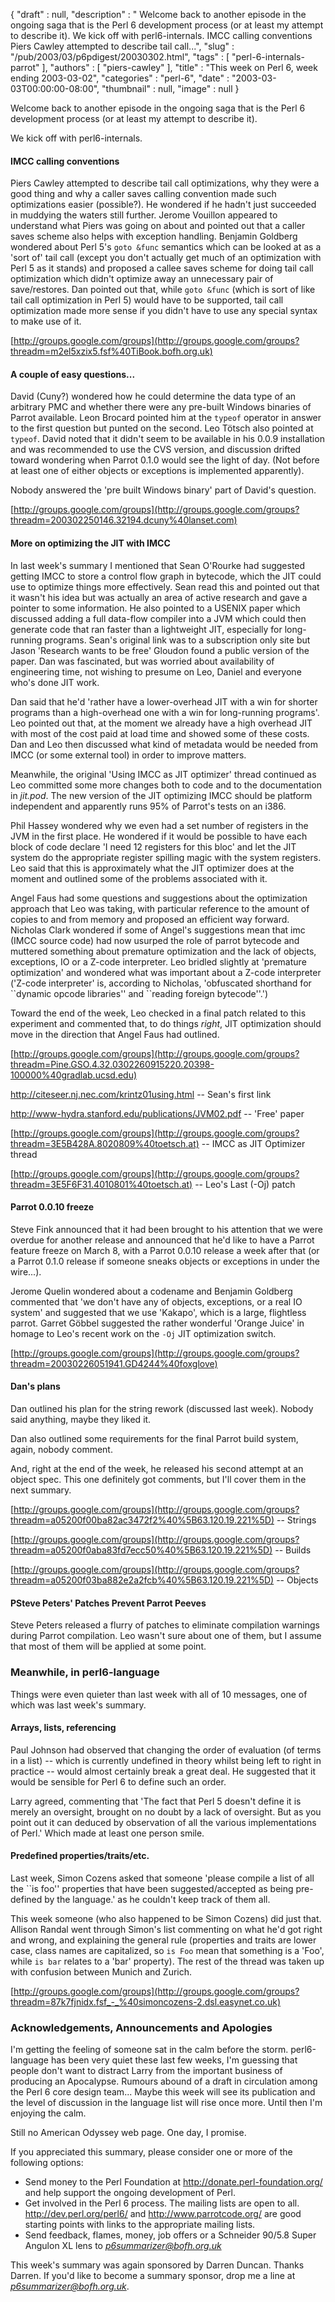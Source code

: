 {
   "draft" : null,
   "description" : " Welcome back to another episode in the ongoing saga that is the Perl 6 development process (or at least my attempt to describe it). We kick off with perl6-internals. IMCC calling conventions Piers Cawley attempted to describe tail call...",
   "slug" : "/pub/2003/03/p6pdigest/20030302.html",
   "tags" : [
      "perl-6-internals-parrot"
   ],
   "authors" : [
      "piers-cawley"
   ],
   "title" : "This week on Perl 6, week ending 2003-03-02",
   "categories" : "perl-6",
   "date" : "2003-03-03T00:00:00-08:00",
   "thumbnail" : null,
   "image" : null
}



Welcome back to another episode in the ongoing saga that is the Perl 6 development process (or at least my attempt to describe it).

We kick off with perl6-internals.

#### <span id="imcc_calling_conventions">IMCC calling conventions</span>

Piers Cawley attempted to describe tail call optimizations, why they were a good thing and why a caller saves calling convention made such optimizations easier (possible?). He wondered if he hadn't just succeeded in muddying the waters still further. Jerome Vouillon appeared to understand what Piers was going on about and pointed out that a caller saves scheme also helps with exception handling. Benjamin Goldberg wondered about Perl 5's `goto &func` semantics which can be looked at as a 'sort of' tail call (except you don't actually get much of an optimization with Perl 5 as it stands) and proposed a callee saves scheme for doing tail call optimization which didn't optimize away an unnecessary pair of save/restores. Dan pointed out that, while `goto &func` (which is sort of like tail call optimization in Perl 5) would have to be supported, tail call optimization made more sense if you didn't have to use any special syntax to make use of it.

[http://groups.google.com/groups](http://groups.google.com/groups?threadm=m2el5xzix5.fsf%40TiBook.bofh.org.uk)

#### <span id="a_couple_of_easy_questions...">A couple of easy questions...</span>

David (Cuny?) wondered how he could determine the data type of an arbitrary PMC and whether there were any pre-built Windows binaries of Parrot available. Leon Brocard pointed him at the `typeof` operator in answer to the first question but punted on the second. Leo Tötsch also pointed at `typeof`. David noted that it didn't seem to be available in his 0.0.9 installation and was recommended to use the CVS version, and discussion drifted toward wondering when Parrot 0.1.0 would see the light of day. (Not before at least one of either objects or exceptions is implemented apparently).

Nobody answered the 'pre built Windows binary' part of David's question.

[http://groups.google.com/groups](http://groups.google.com/groups?threadm=200302250146.32194.dcuny%40lanset.com)

#### <span id="more_on_optimizing_the_jit_with_imcc">More on optimizing the JIT with IMCC</span>

In last week's summary I mentioned that Sean O'Rourke had suggested getting IMCC to store a control flow graph in bytecode, which the JIT could use to optimize things more effectively. Sean read this and pointed out that it wasn't his idea but was actually an area of active research and gave a pointer to some information. He also pointed to a USENIX paper which discussed adding a full data-flow compiler into a JVM which could then generate code that ran faster than a lightweight JIT, especially for long-running programs. Sean's original link was to a subscription only site but Jason 'Research wants to be free' Gloudon found a public version of the paper. Dan was fascinated, but was worried about availability of engineering time, not wishing to presume on Leo, Daniel and everyone who's done JIT work.

Dan said that he'd 'rather have a lower-overhead JIT with a win for shorter programs than a high-overhead one with a win for long-running programs'. Leo pointed out that, at the moment we already have a high overhead JIT with most of the cost paid at load time and showed some of these costs. Dan and Leo then discussed what kind of metadata would be needed from IMCC (or some external tool) in order to improve matters.

Meanwhile, the original 'Using IMCC as JIT optimizer' thread continued as Leo committed some more changes both to code and to the documentation in *jit.pod*. The new version of the JIT optimizing IMCC should be platform independent and apparently runs 95% of Parrot's tests on an i386.

Phil Hassey wondered why we even had a set number of registers in the JVM in the first place. He wondered if it would be possible to have each block of code declare 'I need 12 registers for this bloc' and let the JIT system do the appropriate register spilling magic with the system registers. Leo said that this is approximately what the JIT optimizer does at the moment and outlined some of the problems associated with it.

Angel Faus had some questions and suggestions about the optimization approach that Leo was taking, with particular reference to the amount of copies to and from memory and proposed an efficient way forward. Nicholas Clark wondered if some of Angel's suggestions mean that imc (IMCC source code) had now usurped the role of parrot bytecode and muttered something about premature optimization and the lack of objects, exceptions, IO or a Z-code interpreter. Leo bridled slightly at 'premature optimization' and wondered what was important about a Z-code interpreter ('Z-code interpreter' is, according to Nicholas, 'obfuscated shorthand for \`\`dynamic opcode libraries'' and \`\`reading foreign bytecode''.')

Toward the end of the week, Leo checked in a final patch related to this experiment and commented that, to do things *right*, JIT optimization should move in the direction that Angel Faus had outlined.

[http://groups.google.com/groups](http://groups.google.com/groups?threadm=Pine.GSO.4.32.0302260915220.20398-100000%40gradlab.ucsd.edu)

<http://citeseer.nj.nec.com/krintz01using.html> -- Sean's first link

<http://www-hydra.stanford.edu/publications/JVM02.pdf> -- 'Free' paper

[http://groups.google.com/groups](http://groups.google.com/groups?threadm=3E5B428A.8020809%40toetsch.at) -- IMCC as JIT Optimizer thread

[http://groups.google.com/groups](http://groups.google.com/groups?threadm=3E5F6F31.4010801%40toetsch.at) -- Leo's Last (-Oj) patch

#### <span id="parrot_0.0.10_freeze">Parrot 0.0.10 freeze</span>

Steve Fink announced that it had been brought to his attention that we were overdue for another release and announced that he'd like to have a Parrot feature freeze on March 8, with a Parrot 0.0.10 release a week after that (or a Parrot 0.1.0 release if someone sneaks objects or exceptions in under the wire...).

Jerome Quelin wondered about a codename and Benjamin Goldberg commented that 'we don't have any of objects, exceptions, or a real IO system' and suggested that we use 'Kakapo', which is a large, flightless parrot. Garret Göbbel suggested the rather wonderful 'Orange Juice' in homage to Leo's recent work on the `-Oj` JIT optimization switch.

[http://groups.google.com/groups](http://groups.google.com/groups?threadm=20030226051941.GD4244%40foxglove)

#### <span id="dan's_plans">Dan's plans</span>

Dan outlined his plan for the string rework (discussed last week). Nobody said anything, maybe they liked it.

Dan also outlined some requirements for the final Parrot build system, again, nobody comment.

And, right at the end of the week, he released his second attempt at an object spec. This one definitely got comments, but I'll cover them in the next summary.

[http://groups.google.com/groups](http://groups.google.com/groups?threadm=a05200f00ba82ac3472f2%40%5B63.120.19.221%5D) -- Strings

[http://groups.google.com/groups](http://groups.google.com/groups?threadm=a05200f0aba83fd7ecc50%40%5B63.120.19.221%5D) -- Builds

[http://groups.google.com/groups](http://groups.google.com/groups?threadm=a05200f03ba882e2a2fcb%40%5B63.120.19.221%5D) -- Objects

#### <span id="psteve_peters'_patches_prevent_parrot_peeves">PSteve Peters' Patches Prevent Parrot Peeves</span>

Steve Peters released a flurry of patches to eliminate compilation warnings during Parrot compilation. Leo wasn't sure about one of them, but I assume that most of them will be applied at some point.

### <span id="meanwhile,_in_perl6language">Meanwhile, in perl6-language</span>

Things were even quieter than last week with all of 10 messages, one of which was last week's summary.

#### <span id="arrays,_lists,_referencing">Arrays, lists, referencing</span>

Paul Johnson had observed that changing the order of evaluation (of terms in a list) -- which is currently undefined in theory whilst being left to right in practice -- would almost certainly break a great deal. He suggested that it would be sensible for Perl 6 to define such an order.

Larry agreed, commenting that 'The fact that Perl 5 doesn't define it is merely an oversight, brought on no doubt by a lack of oversight. But as you point out it can deduced by observation of all the various implementations of Perl.' Which made at least one person smile.

#### <span id="predefined_properties/traits/etc.">Predefined properties/traits/etc.</span>

Last week, Simon Cozens asked that someone 'please compile a list of all the \`\`is foo'' properties that have been suggested/accepted as being pre-defined by the language.' as he couldn't keep track of them all.

This week someone (who also happened to be Simon Cozens) did just that. Allison Randal went through Simon's list commenting on what he'd got right and wrong, and explaining the general rule (properties and traits are lower case, class names are capitalized, so `is Foo` mean that something is a 'Foo', while `is bar` relates to a 'bar' property). The rest of the thread was taken up with confusion between Munich and Zurich.

[http://groups.google.com/groups](http://groups.google.com/groups?threadm=87k7fjnidx.fsf_-_%40simoncozens-2.dsl.easynet.co.uk)

### <span id="acknowledgements,_announcements_and_apologies">Acknowledgements, Announcements and Apologies</span>

I'm getting the feeling of someone sat in the calm before the storm. perl6-language has been very quiet these last few weeks, I'm guessing that people don't want to distract Larry from the important business of producing an Apocalypse. Rumours abound of a draft in circulation among the Perl 6 core design team... Maybe this week will see its publication and the level of discussion in the language list will rise once more. Until then I'm enjoying the calm.

Still no American Odyssey web page. One day, I promise.

If you appreciated this summary, please consider one or more of the following options:

-   Send money to the Perl Foundation at <http://donate.perl-foundation.org/> and help support the ongoing development of Perl.
-   Get involved in the Perl 6 process. The mailing lists are open to all. <http://dev.perl.org/perl6/> and <http://www.parrotcode.org/> are good starting points with links to the appropriate mailing lists.
-   Send feedback, flames, money, job offers or a Schneider 90/5.8 Super Angulon XL lens to *<p6summarizer@bofh.org.uk>*

This week's summary was again sponsored by Darren Duncan. Thanks Darren. If you'd like to become a summary sponsor, drop me a line at *<p6summarizer@bofh.org.uk>*.
